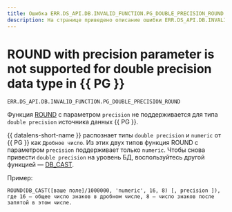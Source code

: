 ```yaml
---
title: Ошибка ERR.DS_API.DB.INVALID_FUNCTION.PG_DOUBLE_PRECISION_ROUND
description: На странице приведено описание ошибки ERR.DS_API.DB.INVALID_FUNCTION.PG_DOUBLE_PRECISION_ROUND.
---
```


# ROUND with precision parameter is not supported for double precision data type in {{ PG }}

`ERR.DS_API.DB.INVALID_FUNCTION.PG_DOUBLE_PRECISION_ROUND`

Функция [ROUND](../../../datalens/function-ref/ROUND.md) с параметром `precision` не поддерживается для типа `double precision` источника данных {{ PG }}.

{{ datalens-short-name }} распознает типы `double precision` и `numeric` от {{ PG }} как `Дробное число`. Из этих двух типов функция ROUND с параметром `precision` поддерживает только `numeric`.  Чтобы снова привести `double precision` на уровень БД, воспользуйтесь другой функцией — [DB_CAST](../../../datalens/function-ref/DB_CAST.md).

Пример:

```
ROUND(DB_CAST([ваше поле]/1000000, 'numeric', 16, 8) [, precision ]), где 16 — общее число знаков в дробном числе, 8 — число знаков после запятой в этом числе.
```
